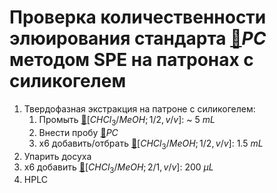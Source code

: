 # Проверка количественности элюирования стандарта [🔗][pc]$PC$ методом SPE на патронах с силикогелем

1. Твердофазная экстракция на патроне с силикогелем:
   1. Промыть [🔗][chcl_3meoh]$[CHCl_3/MeOH; 1/2, v/v]$: ~ 5 $mL$
   2. Внести пробу [🔗][pc]$PC$
   3. x6 добавить/отбрать [🔗][chcl_3meoh]$[CHCl_3/MeOH; 1/2, v/v]$: 1.5 $mL$
2. Упарить досуха
3. x6 добавить [🔗][chcl_3meoh]$[CHCl_3/MeOH; 2/1, v/v]$: 200 ${\mu}L$
4. HPLC

[chcl_3meoh]: substances/mixtures.md#chcl_3meoh
[pc]: substances/individuals.md#pc

